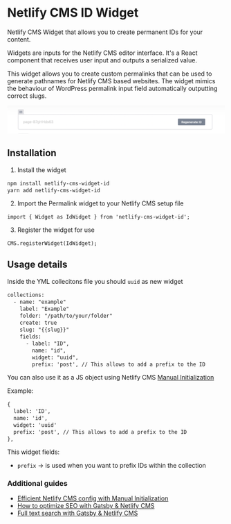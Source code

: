 # Netlify CMS ID Widget

Netlify CMS Widget that allows you to create permanent IDs for your content.

Widgets are inputs for the Netlify CMS editor interface. It's a React component that receives user input and outputs a serialized value.

This widget allows you to create custom permalinks that can be used to generate pathnames for Netlify CMS based websites. The widget mimics the behaviour of WordPress permalink input field automatically outputting correct slugs.

![ID widget](./assets/netlify-cms-widget-id.png)

## Installation

1. Install the widget

```
npm install netlify-cms-widget-id
yarn add netlify-cms-widget-id
```

2. Import the Permalink widget to your Netlify CMS setup file

```
import { Widget as IdWidget } from 'netlify-cms-widget-id';
```

3. Register the widget for use

```
CMS.registerWidget(IdWidget);
```

## Usage details

Inside the YML collecitons file you should `uuid` as new widget

```
collections:
  - name: "example"
    label: "Example"
    folder: "/path/to/your/folder"
    create: true
    slug: "{{slug}}"
    fields:
      - label: "ID",
        name: "id",
        widget: "uuid",
        prefix: 'post', // This allows to add a prefix to the ID
```

You can also use it as a JS object using Netlify CMS [Manual Initialization](https://www.netlifycms.org/docs/beta-features/#manual-initialization)

Example:

```
{
  label: 'ID',
  name: 'id',
  widget: 'uuid'
  prefix: 'post', // This allows to add a prefix to the ID
},
```

This widget fields:

- `prefix` -> is used when you want to prefix IDs within the collection

### Additional guides

- [Efficient Netlify CMS config with Manual Initialization](https://mrkaluzny.com/blog/dry-netlify-cms-config-with-manual-initialization?utm_source=GitHub&utm_medium=henlo-gatsby)
- [How to optimize SEO with Gatsby & Netlify CMS](https://mrkaluzny.com/blog/how-to-optimize-seo-with-gatsby-netlify?utm_source=GitHub&utm_medium=henlo-gatsby)
- [Full text search with Gatsby & Netlify CMS](https://mrkaluzny.com/blog/full-text-search-with-gatsby-and-netlify-cms?utm_source=GitHub&utm_medium=henlo-gatsby)
